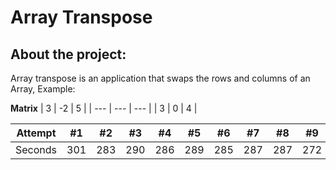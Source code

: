 # Array Transpose

## About the project:
  Array transpose is an application that swaps the rows and columns of an Array, Example:

  **Matrix**  | 3 | -2 | 5 |
              | --- | --- | --- |
              | 3 | 0 | 4 |
        

  Attempt | #1 | #2 | #3 | #4 | #5 | #6 | #7 | #8 | #9 | #10 | #11
--- | --- | --- | --- |--- |--- |--- |--- |--- |--- |--- |---
Seconds | 301 | 283 | 290 | 286 | 289 | 285 | 287 | 287 | 272 | 276 | 269
  
